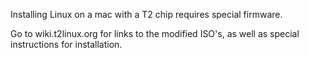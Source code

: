 Installing Linux on a mac with a T2 chip requires special firmware.

Go to wiki.t2linux.org for links to the modified ISO's, as well as special instructions for
installation.

